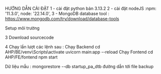 HƯỚNG DẪN CÀI ĐẶT 
1 - cài đặt python bản 3.13.2
2 - cài đặt nodeJS :npm: '11.3.0', node: '22.14.0',
3 - MongoDB database tool : https://www.mongodb.com/try/download/database-tools

Setup môi trường 

3 Download sourcecode 

4 Chạy lần lượt các lệnh sau :
Chạy Backend
cd AHP/BE/venv\Scripts\activate
uvicorn main:app --reload
Chạy Fontend 
cd AHP/FE/fontend 
npm start 

Dữ liệu mẫu :
mongorestore --db startup_pa_dtb đường dẫn tới file backup
